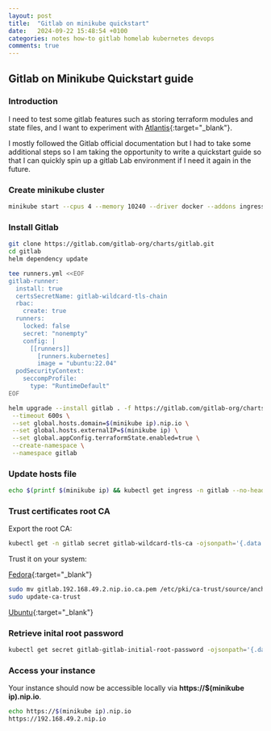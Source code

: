 ```yaml
---
layout: post
title:  "Gitlab on minikube quickstart"
date:   2024-09-22 15:48:54 +0100
categories: notes how-to gitlab homelab kubernetes devops
comments: true
---
```


## **Gitlab on Minikube Quickstart guide**

### Introduction

I need to test some gitlab features such as storing terraform modules and state files, and I want to experiment with [Atlantis](https://www.runatlantis.io/){:target="_blank"}.

I mostly followed the Gitlab official documentation but I had to take some additional steps so I am taking the opportunity to write a quickstart guide so that I can quickly spin up a gitlab Lab environment if I need it again in the future.

### Create minikube cluster

```bash
minikube start --cpus 4 --memory 10240 --driver docker --addons ingress
```

### Install Gitlab

```bash
git clone https://gitlab.com/gitlab-org/charts/gitlab.git
cd gitlab
helm dependency update

tee runners.yml <<EOF
gitlab-runner:
  install: true
  certsSecretName: gitlab-wildcard-tls-chain
  rbac:
    create: true
  runners:
    locked: false
    secret: "nonempty"
    config: |
      [[runners]]
        [runners.kubernetes]
        image = "ubuntu:22.04"
  podSecurityContext:
    seccompProfile:
      type: "RuntimeDefault"
EOF

helm upgrade --install gitlab . -f https://gitlab.com/gitlab-org/charts/gitlab/raw/master/examples/values-minikube-minimum.yaml -f runners.yml \
 --timeout 600s \
 --set global.hosts.domain=$(minikube ip).nip.io \
 --set global.hosts.externalIP=$(minikube ip) \
 --set global.appConfig.terraformState.enabled=true \
 --create-namespace \
 --namespace gitlab
```

### Update hosts file

```bash
echo $(printf $(minikube ip) && kubectl get ingress -n gitlab --no-headers=true  -o custom-columns=HOSTS:.spec.rules[].host | awk '{ printf " " $1}' )  | sudo tee -a  /etc/hosts
```

### Trust certificates root CA

Export the root CA:

```bash
kubectl get -n gitlab secret gitlab-wildcard-tls-ca -ojsonpath='{.data.cfssl_ca}' | base64 --decode > gitlab.192.168.49.2.nip.io.ca.pem
```

Trust it on your system:

[Fedora](https://docs.fedoraproject.org/en-US/quick-docs/using-shared-system-certificates/){:target="_blank"}

```bash
sudo mv gitlab.192.168.49.2.nip.io.ca.pem /etc/pki/ca-trust/source/anchors/
sudo update-ca-trust
```

[Ubuntu](https://ubuntu.com/server/docs/install-a-root-ca-certificate-in-the-trust-store){:target="_blank"}

### Retrieve inital root password

```bash
kubectl get secret gitlab-gitlab-initial-root-password -ojsonpath='{.data.password}' -n gitlab | base64 -d ; echo
```

### Access your instance

Your instance should now be accessible locally via **https://$(minikube ip).nip.io**.

```bash
echo https://$(minikube ip).nip.io
https://192.168.49.2.nip.io
```
